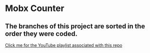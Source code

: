 # Mobx Counter

## The branches of this project are sorted in the order they were coded.

[Click me for the YouTube playlist associated with this repo](https://www.youtube.com/playlist?list=PLN3n1USn4xlnbJqDejsWOI34--rbuFVzc)

